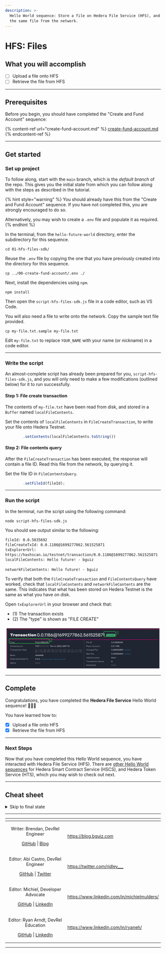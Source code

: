 ```yaml
---
description: >-
  Hello World sequence: Store a file on Hedera File Service (HFS), and retrieve
  the same file from the network.
---
```


# HFS: Files

## What you will accomplish

* [ ] Upload a file onto HFS
* [ ] Retrieve the file from HFS

***

## Prerequisites

Before you begin, you should have completed the "Create and Fund Account" sequence:&#x20;

{% content-ref url="create-fund-account.md" %}
[create-fund-account.md](create-fund-account.md)
{% endcontent-ref %}

***

## Get started

### Set up project

To follow along, start with the `main` branch, which is the _default branch_ of the repo. This gives you the initial state from which you can follow along with the steps as described in the tutorial.

{% hint style="warning" %}
You should already have this from the "Create and Fund Account" sequence. If you have not completed this, you are strongly encouraged to do so.

Alternatively, you may wish to create a `.env` file and populate it as required.
{% endhint %}

In the terminal, from the `hello-future-world` directory, enter the subdirectory for this sequence.

```shell
cd 01-hfs-files-sdk/
```

Reuse the `.env` file by copying the one that you have previously created into the directory for this sequence.

```shell
cp ../00-create-fund-account/.env ./
```

Next, install the dependencies using `npm`.

```shell
npm install
```

Then open the `script-hfs-files-sdk.js` file in a code editor, such as VS Code.

You will also need a file to write onto the network. Copy the sample text file provided.

```shell
cp my-file.txt.sample my-file.txt
```

Edit `my-file.txt` to replace `YOUR_NAME` with your name (or nickname) in a code editor.

***

### Write the script

An almost-complete script has already been prepared for you, `script-hfs-files-sdk.js`, and you will only need to make a few modifications (outlined below) for it to run successfully.

#### Step 1: File create transaction

The contents of `my-file.txt` have been read from disk, and stored in a `Buffer` named `localFileContents`.

Set the contents of `localFileContents` in `FileCreateTransaction`, to write your file onto Hedera Testnet.

```js
        .setContents(localFileContents.toString())
```

#### Step 2: File contents query

After the `FileCreateTransaction` has been executed, the response will contain a file ID. Read this file from the network, by querying it.

Set the file ID in `FileContentsQuery`.

```js
        .setFileId(fileId);
```

***

### Run the script

In the terminal, run the script using the following command:

```shell
node script-hfs-files-sdk.js
```

You should see output similar to the following:

```
fileId: 0.0.5835692
fileCreateTxId: 0.0.1186@1699277862.561525871
txExplorerUrl: https://hashscan.io/testnet/transaction/0.0.1186@1699277862.561525871
localFileContents: Hello future! - bguiz

networkFileContents: Hello future! - bguiz

```

To verify that both the `FileCreateTransaction` and `FileContentsQuery` have worked, check that `localFileContents` and `networkFileContents` are the same. This indicates that what has been stored on Hedera Testnet is the same as what you have on disk.

Open `txExplorerUrl` in your browser and check that:

* (1) The transaction exists
* (2) The "type" is shown as "FILE CREATE"

<img src="../../.gitbook/assets/hello-world--hfs--transaction.drawing.svg" alt="HFS transaction in Hashscan, with annotated items to check." class="gitbook-drawing">

***

## Complete

Congratulations, you have completed the **Hedera File Service** Hello World sequence! 🎉🎉🎉

You have learned how to:

* [x] Upload a file onto HFS
* [x] Retrieve the file from HFS

***

### Next Steps

Now that you have completed this Hello World sequence, you have interacted with Hedera File Service (HFS). There are [other Hello World sequences](./) for Hedera Smart Contract Service (HSCS), and Hedera Token Service (HTS), which you may wish to check out next.

***

## Cheat sheet

<details>

<summary>Skip to final state</summary>

The repo, [`github.com/hedera-dev/hello-future-world`](https://github.com/hedera-dev/hello-future-world/), is intended to be used alongside this tutorial.

To skip ahead to the final state, use the `completed` branch. This gives you the final state with which you can compare your implementation to the completed steps of the tutorial.

```shell
git fetch origin completed:completed
git checkout completed
```

To see the full set of differences between the initial and final states of the repo, you can use `diff`.

```shell
cd 01-hfs-files-sdk/
git diff main..completed -- ./
```

Alternatively, you may view the `diff` rendered on Github: [`hedera-dev/hello-future-world/compare/main..completed`](https://github.com/hedera-dev/hello-future-world/compare/main..completed) (This will show the `diff` for _all_ sequences.)

Note that the branch names are delimited by `..`, and not by `...`, as the latter finds the `diff` with the latest common ancestor commit, which _is not_ what we want in this case.

</details>

***

<table data-card-size="large" data-view="cards"><thead><tr><th align="center"></th><th data-hidden data-card-target data-type="content-ref"></th></tr></thead><tbody>
<tr><td align="center"><p>Writer: Brendan, DevRel Engineer</p><p><a href="https://github.com/bguiz">GitHub</a> | <a href="https://blog.bguiz.com">Blog</a></p></td><td><a href="https://blog.bguiz.com">https://blog.bguiz.com</a></td></tr>
<tr><td align="center"><p>Editor: Abi Castro, DevRel Engineer</p><p><a href="https://github.com/a-ridley">GitHub</a> | <a href="https://twitter.com/ridley___">Twitter</a></p></td><td><a href="https://twitter.com/ridley___">https://twitter.com/ridley___</a></td></tr>
<tr><td align="center"><p>Editor: Michiel, Developer Advocate</p><p><a href="https://github.com/michielmulders">GitHub</a> | <a href="https://www.linkedin.com/in/michielmulders/">LinkedIn</a></p></td><td><a href="https://www.linkedin.com/in/michielmulders/">https://www.linkedin.com/in/michielmulders/</a></td></tr>
<tr><td align="center"><p>Editor: Ryan Arndt, DevRel Education</p><p><a href="https://github.com/swirlds-ryan">GitHub</a> | <a href="https://www.linkedin.com/in/ryaneh/">LinkedIn</a></p></td><td><a href="https://www.linkedin.com/in/ryaneh/">https://www.linkedin.com/in/ryaneh/</a></td></tr>
</tbody></table>

***
